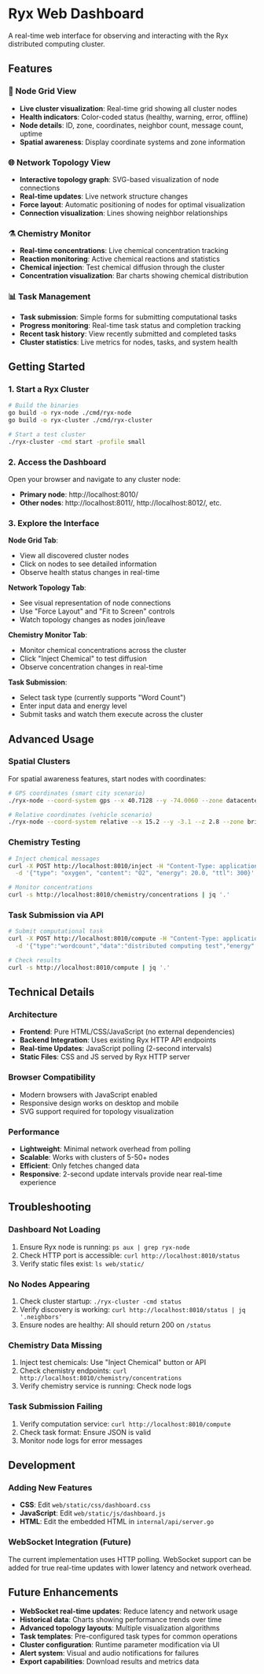 # Ryx Web Dashboard

A real-time web interface for observing and interacting with the Ryx distributed computing cluster.

## Features

### 🎯 Node Grid View
- **Live cluster visualization**: Real-time grid showing all cluster nodes
- **Health indicators**: Color-coded status (healthy, warning, error, offline)
- **Node details**: ID, zone, coordinates, neighbor count, message count, uptime
- **Spatial awareness**: Display coordinate systems and zone information

### 🌐 Network Topology View
- **Interactive topology graph**: SVG-based visualization of node connections
- **Real-time updates**: Live network structure changes
- **Force layout**: Automatic positioning of nodes for optimal visualization
- **Connection visualization**: Lines showing neighbor relationships

### ⚗️ Chemistry Monitor
- **Real-time concentrations**: Live chemical concentration tracking
- **Reaction monitoring**: Active chemical reactions and statistics
- **Chemical injection**: Test chemical diffusion through the cluster
- **Concentration visualization**: Bar charts showing chemical distribution

### 📊 Task Management
- **Task submission**: Simple forms for submitting computational tasks
- **Progress monitoring**: Real-time task status and completion tracking
- **Recent task history**: View recently submitted and completed tasks
- **Cluster statistics**: Live metrics for nodes, tasks, and system health

## Getting Started

### 1. Start a Ryx Cluster

```bash
# Build the binaries
go build -o ryx-node ./cmd/ryx-node
go build -o ryx-cluster ./cmd/ryx-cluster

# Start a test cluster
./ryx-cluster -cmd start -profile small
```

### 2. Access the Dashboard

Open your browser and navigate to any cluster node:
- **Primary node**: http://localhost:8010/
- **Other nodes**: http://localhost:8011/, http://localhost:8012/, etc.

### 3. Explore the Interface

**Node Grid Tab**:
- View all discovered cluster nodes
- Click on nodes to see detailed information
- Observe health status changes in real-time

**Network Topology Tab**:
- See visual representation of node connections
- Use "Force Layout" and "Fit to Screen" controls
- Watch topology changes as nodes join/leave

**Chemistry Monitor Tab**:
- Monitor chemical concentrations across the cluster
- Click "Inject Chemical" to test diffusion
- Observe concentration changes in real-time

**Task Submission**:
- Select task type (currently supports "Word Count")
- Enter input data and energy level
- Submit tasks and watch them execute across the cluster

## Advanced Usage

### Spatial Clusters

For spatial awareness features, start nodes with coordinates:

```bash
# GPS coordinates (smart city scenario)
./ryx-node --coord-system gps --x 40.7128 --y -74.0060 --zone datacenter_a --port 9010 --http-port 8010

# Relative coordinates (vehicle scenario)  
./ryx-node --coord-system relative --x 15.2 --y -3.1 --z 2.8 --zone bridge --port 9011 --http-port 8011
```

### Chemistry Testing

```bash
# Inject chemical messages
curl -X POST http://localhost:8010/inject -H "Content-Type: application/json" \
  -d '{"type": "oxygen", "content": "O2", "energy": 20.0, "ttl": 300}'

# Monitor concentrations
curl -s http://localhost:8010/chemistry/concentrations | jq '.'
```

### Task Submission via API

```bash
# Submit computational task
curl -X POST http://localhost:8010/compute -H "Content-Type: application/json" \
  -d '{"type":"wordcount","data":"distributed computing test","energy":15,"ttl":3600}'

# Check results
curl -s http://localhost:8010/compute | jq '.'
```

## Technical Details

### Architecture
- **Frontend**: Pure HTML/CSS/JavaScript (no external dependencies)
- **Backend Integration**: Uses existing Ryx HTTP API endpoints
- **Real-time Updates**: JavaScript polling (2-second intervals)
- **Static Files**: CSS and JS served by Ryx HTTP server

### Browser Compatibility
- Modern browsers with JavaScript enabled
- Responsive design works on desktop and mobile
- SVG support required for topology visualization

### Performance
- **Lightweight**: Minimal network overhead from polling
- **Scalable**: Works with clusters of 5-50+ nodes
- **Efficient**: Only fetches changed data
- **Responsive**: 2-second update intervals provide near real-time experience

## Troubleshooting

### Dashboard Not Loading
1. Ensure Ryx node is running: `ps aux | grep ryx-node`
2. Check HTTP port is accessible: `curl http://localhost:8010/status`
3. Verify static files exist: `ls web/static/`

### No Nodes Appearing
1. Check cluster startup: `./ryx-cluster -cmd status`
2. Verify discovery is working: `curl http://localhost:8010/status | jq '.neighbors'`
3. Ensure nodes are healthy: All should return 200 on `/status`

### Chemistry Data Missing
1. Inject test chemicals: Use "Inject Chemical" button or API
2. Check chemistry endpoints: `curl http://localhost:8010/chemistry/concentrations`
3. Verify chemistry service is running: Check node logs

### Task Submission Failing
1. Verify computation service: `curl http://localhost:8010/compute`
2. Check task format: Ensure JSON is valid
3. Monitor node logs for error messages

## Development

### Adding New Features
- **CSS**: Edit `web/static/css/dashboard.css`
- **JavaScript**: Edit `web/static/js/dashboard.js`
- **HTML**: Edit the embedded HTML in `internal/api/server.go`

### WebSocket Integration (Future)
The current implementation uses HTTP polling. WebSocket support can be added for true real-time updates with lower latency and network overhead.

## Future Enhancements

- **WebSocket real-time updates**: Reduce latency and network usage
- **Historical data**: Charts showing performance trends over time
- **Advanced topology layouts**: Multiple visualization algorithms
- **Task templates**: Pre-configured task types for common operations
- **Cluster configuration**: Runtime parameter modification via UI
- **Alert system**: Visual and audio notifications for failures
- **Export capabilities**: Download results and metrics data